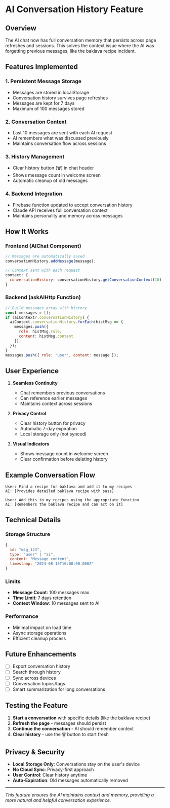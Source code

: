# AI Conversation History Feature

## Overview

The AI chat now has full conversation memory that persists across page refreshes and sessions. This solves the context issue where the AI was forgetting previous messages, like the baklava recipe incident.

## Features Implemented

### 1. **Persistent Message Storage**
- Messages are stored in localStorage
- Conversation history survives page refreshes
- Messages are kept for 7 days
- Maximum of 100 messages stored

### 2. **Conversation Context**
- Last 10 messages are sent with each AI request
- AI remembers what was discussed previously
- Maintains conversation flow across sessions

### 3. **History Management**
- Clear history button (🗑️) in chat header
- Shows message count in welcome screen
- Automatic cleanup of old messages

### 4. **Backend Integration**
- Firebase function updated to accept conversation history
- Claude API receives full conversation context
- Maintains personality and memory across messages

## How It Works

### Frontend (AIChat Component)
```javascript
// Messages are automatically saved
conversationHistory.addMessage(message);

// Context sent with each request
context: {
  conversationHistory: conversationHistory.getConversationContext(10)
}
```

### Backend (askAIHttp Function)
```javascript
// Build messages array with history
const messages = [];
if (aiContext?.conversationHistory) {
  aiContext.conversationHistory.forEach(histMsg => {
    messages.push({
      role: histMsg.role,
      content: histMsg.content
    });
  });
}
messages.push({ role: 'user', content: message });
```

## User Experience

1. **Seamless Continuity**
   - Chat remembers previous conversations
   - Can reference earlier messages
   - Maintains context across sessions

2. **Privacy Control**
   - Clear history button for privacy
   - Automatic 7-day expiration
   - Local storage only (not synced)

3. **Visual Indicators**
   - Shows message count in welcome screen
   - Clear confirmation before deleting history

## Example Conversation Flow

```
User: Find a recipe for baklava and add it to my recipes
AI: [Provides detailed baklava recipe with sass]

User: Add this to my recipes using the appropriate function
AI: [Remembers the baklava recipe and can act on it]
```

## Technical Details

### Storage Structure
```javascript
{
  id: "msg_123",
  type: "user" | "ai",
  content: "Message content",
  timestamp: "2024-08-15T10:00:00.000Z"
}
```

### Limits
- **Message Count**: 100 messages max
- **Time Limit**: 7 days retention
- **Context Window**: 10 messages sent to AI

### Performance
- Minimal impact on load time
- Async storage operations
- Efficient cleanup process

## Future Enhancements

- [ ] Export conversation history
- [ ] Search through history
- [ ] Sync across devices
- [ ] Conversation topics/tags
- [ ] Smart summarization for long conversations

## Testing the Feature

1. **Start a conversation** with specific details (like the baklava recipe)
2. **Refresh the page** - messages should persist
3. **Continue the conversation** - AI should remember context
4. **Clear history** - use the 🗑️ button to start fresh

## Privacy & Security

- **Local Storage Only**: Conversations stay on the user's device
- **No Cloud Sync**: Privacy-first approach
- **User Control**: Clear history anytime
- **Auto-Expiration**: Old messages automatically removed

---

*This feature ensures the AI maintains context and memory, providing a more natural and helpful conversation experience.*
